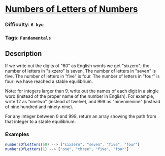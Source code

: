 # [Numbers of Letters of Numbers](https://www.codewars.com/kata/599febdc3f64cd21d8000117)

### Difficulty: `6 kyu`

### Tags: `Fundamentals` 

## Description

If we write out the digits of "60" as English words we get "sixzero"; the number of letters in "sixzero" is seven. The number of letters in "seven" is five. The number of letters in "five" is four. The number of letters in "four" is four: we have reached a stable equilibrium.

Note: for integers larger than 9, write out the names of each digit in a single word (instead of the proper name of the number in English). For example, write 12 as "onetwo" (instead of twelve), and 999 as "nineninenine" (instead of nine hundred and ninety-nine).

For any integer between 0 and 999, return an array showing the path from that integer to a stable equilibrium:

### Examples

```js
numbersOfLetters(60) --> ["sixzero", "seven", "five", "four"]
numbersOfLetters(1) --> ["one", "three", "five", "four"]
```